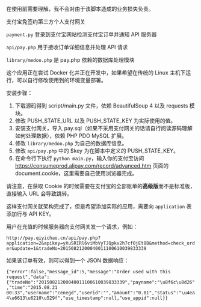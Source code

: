 在使用前需要理解，我不会对由于该脚本造成的业务损失负责。

支付宝免签约第三方个人支付网关

`payment.py` 登录到支付宝网站检测支付宝订单并通知 API 服务器

`api/pay.php` 用于接收订单详细信息并处理 API 请求

`library/medoo.php` 是 pay.php 依赖的数据库处理模块

这个应用正在尝试 Docker 化并正在开发中，如果希望在传统的 Linux 主机下运行，可以自行修改使用到的环境变量部署。

安装步骤：

 1. 下载源码得到 script/main.py 文件，依赖 BeautifulSoup 4 以及 requests 模块。
 2. 修改 PUSH_STATE_URL 以及 PUSH_STATE_KEY 为实际使用的值。
 3. 安装支付网关，导入 pay.sql（如果不采用支付网关的话请自行阅读源码理解如何处理数据），依赖 PHP PDO MySQL 扩展。
 4. 修改 `library/medoo.php` 为自己的数据库信息。
 5. 修改 `api/pay.php` 中的 $key 为在脚本中定义的 PUSH_STATE_KEY。
 6. 在命令行下执行 `python main.py`，输入你的支付宝访问 https://consumeprod.alipay.com/record/advanced.htm 页面的 document.cookie，这里需要自己使用浏览器完成。

请注意，在获取 Cookie 的时候需要在支付宝的全部账单的**高级版**而不是标准版，直接输入 URL 会导致跳转。

这样支付网关就架构完成了，但是希望添加实际的应用，需要向 `application` 表添加行与 API KEY。

用户在充值的时候服务器向支付网关发一个请求，例如：

`http://pay.qiyichao.cn/api/pay.php?application=2&apikey=yXuSRIRl6viMbVyTJQpkv2h7cf0jEt8B&method=check_order&update=1&tradeNo=20150821200040011100610039833339`

如果该订单有效，则可以得到一个 JSON 数据响应：

`{"error":false,"message_id":5,"message":"Order used with this request","data":{"tradeNo":"20150821200040011100610039833339","payname":"\u8f6c\u8d26","time":"2015.08.21 00:33","username":"cenegd","userid":"","amount":"0.01","status":"\u4ea4\u6613\u6210\u529f","use_timestamp":null,"use_appid":null}}`

